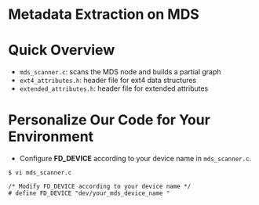 # Metadata Extraction on MDS

# Quick Overview
* `mds_scanner.c`: scans the MDS node and builds a partial graph 
* `ext4_attributes.h`: header file for ext4 data structures
* `extended_attributes.h`: header file for extended attributes

# Personalize Our Code for Your Environment

- Configure **FD_DEVICE** according to your device name in `mds_scanner.c`.

``` 
$ vi mds_scanner.c

/* Modify FD_DEVICE according to your device name */
# define FD_DEVICE "dev/your_mds_device_name " 
```

